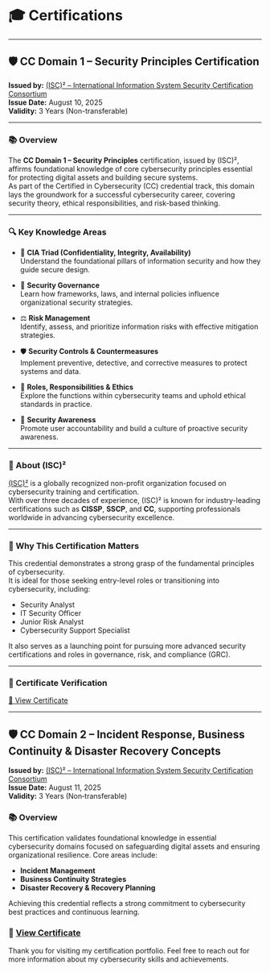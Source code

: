 # 🎓 Certifications

---
## 🛡️ CC Domain 1 – Security Principles Certification

**Issued by:** [(ISC)² – International Information System Security Certification Consortium](https://www.isc2.org/)  
**Issue Date:** August 10, 2025  
**Validity:** 3 Years (Non-transferable)

---

### 📚 Overview

The **CC Domain 1 – Security Principles** certification, issued by (ISC)², affirms foundational knowledge of core cybersecurity principles essential for protecting digital assets and building secure systems.  
As part of the Certified in Cybersecurity (CC) credential track, this domain lays the groundwork for a successful cybersecurity career, covering security theory, ethical responsibilities, and risk-based thinking.

---

### 🔍 Key Knowledge Areas

- 🧱 **CIA Triad (Confidentiality, Integrity, Availability)**  
  Understand the foundational pillars of information security and how they guide secure design.

- 📜 **Security Governance**  
  Learn how frameworks, laws, and internal policies influence organizational security strategies.

- ⚖️ **Risk Management**  
  Identify, assess, and prioritize information risks with effective mitigation strategies.

- 🛡️ **Security Controls & Countermeasures**  
  Implement preventive, detective, and corrective measures to protect systems and data.

- 👥 **Roles, Responsibilities & Ethics**  
  Explore the functions within cybersecurity teams and uphold ethical standards in practice.

- 📣 **Security Awareness**  
  Promote user accountability and build a culture of proactive security awareness.

---

### 🏢 About (ISC)²

[(ISC)²](https://www.isc2.org/) is a globally recognized non-profit organization focused on cybersecurity training and certification.  
With over three decades of experience, (ISC)² is known for industry-leading certifications such as **CISSP**, **SSCP**, and **CC**, supporting professionals worldwide in advancing cybersecurity excellence.

---

### 🎯 Why This Certification Matters

This credential demonstrates a strong grasp of the fundamental principles of cybersecurity.  
It is ideal for those seeking entry-level roles or transitioning into cybersecurity, including:

- Security Analyst  
- IT Security Officer  
- Junior Risk Analyst  
- Cybersecurity Support Specialist

It also serves as a launching point for pursuing more advanced security certifications and roles in governance, risk, and compliance (GRC).

---

### 🔗 Certificate Verification

[📄 View Certificate](https://isc2.obrizum.io/org/cc/certificate/fd664886-8eba-496d-95bc-2be584031c55)

---


## 🛡 CC Domain 2 – Incident Response, Business Continuity & Disaster Recovery Concepts

**Issued by:** [(ISC)² – International Information System Security Certification Consortium](https://www.isc2.org/)  
**Issue Date:** August 11, 2025  
**Validity:** 3 Years (Non‑transferable)

### 📚 Overview  
This certification validates foundational knowledge in essential cybersecurity domains focused on safeguarding digital assets and ensuring organizational resilience. Core areas include:

- **Incident Management**
- **Business Continuity Strategies**
- **Disaster Recovery & Recovery Planning**

Achieving this credential reflects a strong commitment to cybersecurity best practices and continuous learning.

### 🔗 [View Certificate](https://isc2.obrizum.io/org/cc/certificate/fd95c707-fddb-4f39-b3b4-473d025f914a)


Thank you for visiting my certification portfolio. Feel free to reach out for more information about my cybersecurity skills and achievements.

